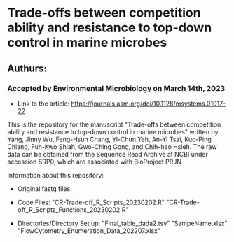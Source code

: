 # Trade-offs between competition ability and resistance to top-down control in marine microbes

## Authurs: 
### Accepted by Environmental Microbiology on March 14th, 2023
 - Link to the article: https://journals.asm.org/doi/10.1128/msystems.01017-22


This is the repository for the manuscript "Trade-offs between competition ability and resistance to top-down control in marine microbes" written by Yang, Jinny Wu, Feng-Hsun Chang, Yi-Chun Yeh, An-Yi Tsai, Kuo-Ping Chiang, Fuh-Kwo Shiah, Gwo-Ching Gong, and Chih-hao Hsieh. The raw data can be obtained from the Sequence Read Archive at NCBI under accession SRP0, which are associated with BioProject PRJN

Information about this repository:
- Original fastq files:

- Code Files:
  "CR-Trade-off_R_Scripts_20230202.R"
  "CR-Trade-off_R_Scripts_Functions_20230202.R"

- Directories/Directory Set up:
"Final_table_dada2.tsv"
"SampeName.xlsx"
"FlowCytometry_Enumeration_Data_202207.xlsx"


